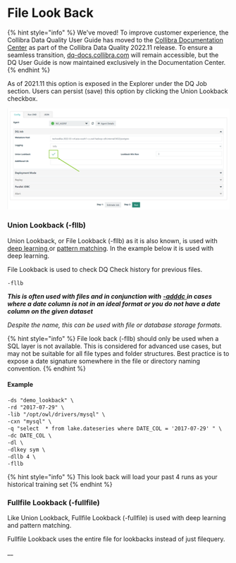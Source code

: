 # File Look Back

{% hint style="info" %}
We've moved! To improve customer experience, the Collibra Data Quality User Guide has moved to the [Collibra Documentation Center](https://productresources.collibra.com/docs/collibra/latest/Content/DataQuality/DQApis/File%20Look%20Back.htm) as part of the Collibra Data Quality 2022.11 release. To ensure a seamless transition, [dq-docs.collibra.com](http://dq-docs.collibra.com/) will remain accessible, but the DQ User Guide is now maintained exclusively in the Documentation Center.
{% endhint %}

As of 2021.11 this option is exposed in the Explorer under the DQ Job section. Users can persist (save) this option by clicking the Union Lookback checkbox.

![](../../../.gitbook/assets/union-lookback-checkbox.png)

### Union Lookback (-fllb)

Union Lookback, or File Lookback (-fllb) as it is also known, is used with [deep learning ](../../../dq-visuals/more/outliers.md#numerical-outliers)or [pattern matching](../../../dq-visuals/more/pattern-mining.md). In the example below it is used with deep learning.

File Lookback is used to check DQ Check history for previous files.

```
-fllb
```

_**This is often used with files and in conjunction with**_ [_**-adddc**_ ](add-date-column.md)_**in cases where a date column is not in an ideal format or you do not have a date column on the given dataset**_

_Despite the name, this can be used with file or database storage formats._

{% hint style="info" %}
File look back (-fllb) should only be used when a SQL layer is not available. This is considered for advanced use cases, but may not be suitable for all file types and folder structures. Best practice is to expose a date signature somewhere in the file or directory naming convention.
{% endhint %}

#### Example

```
-ds "demo_lookback" \
-rd "2017-07-29" \
-lib "/opt/owl/drivers/mysql" \
-cxn "mysql" \
-q "select  * from lake.dateseries where DATE_COL = '2017-07-29' " \      
-dc DATE_COL \
-dl \ 
-dlkey sym \
-dllb 4 \
-fllb
```

{% hint style="info" %}
This look back will load your past 4 runs as your historical training set
{% endhint %}

### Fullfile Lookback (-fullfile)

Like Union Lookback, Fullfile Lookback (-fullfile) is used with deep learning and pattern matching.

Fullfile Lookback uses the entire file for lookbacks instead of just filequery.

\_\_
